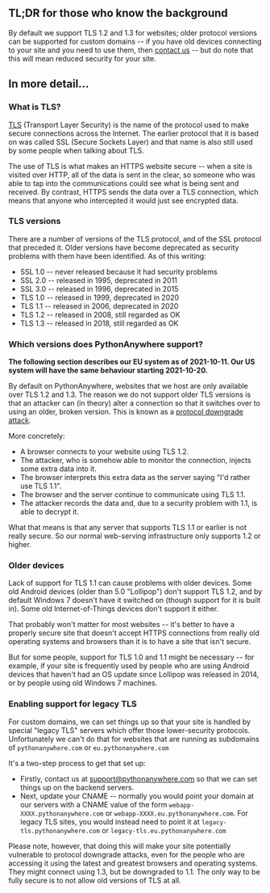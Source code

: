 <!--
.. title: TLS version support
.. slug: TLSVersionSupport
.. date: 2021-10-11 14:35:28 UTC+01:00
.. tags:
.. category:
.. link:
.. description:
.. type: text
-->

## TL;DR for those who know the background

By default we support TLS 1.2 and 1.3 for websites; older protocol versions can
be supported for custom domains -- if you have old devices connecting to your
site and you need to use them, then [contact us](support@pythonanywhere.com) --
but do note that this will mean reduced security for your site.


## In more detail...

### What is TLS?

[TLS](https://en.wikipedia.org/wiki/Transport_Layer_Security) (Transport Layer
Security) is the name of the protocol used to make secure
connections across the Internet.  The earlier protocol that it is based on was
called SSL (Secure Sockets Layer) and that name is also still used by some
people when talking about TLS.

The use of TLS is what makes an HTTPS website secure -- when a site is visited
over HTTP, all of the data is sent in the clear, so someone who was able to tap
into the communications could see what is being sent and received.  By contrast,
HTTPS sends the data over a TLS connection, which means that anyone who
intercepted it would just see encrypted data.


### TLS versions

There are a number of versions of the TLS protocol, and of the SSL protocol that
preceded it.  Older versions have become deprecated as security problems with
them have been identified.  As of this writing:

* SSL 1.0 -- never released because it had security problems
* SSL 2.0 -- released in 1995, deprecated in 2011
* SSL 3.0 -- released in 1996, deprecated in 2015
* TLS 1.0 -- released in 1999, deprecated in 2020
* TLS 1.1 -- released in 2006, deprecated in 2020
* TLS 1.2 -- released in 2008, still regarded as OK
* TLS 1.3 -- released in 2018, still regarded as OK


### Which versions does PythonAnywhere support?

**The following section describes our EU system as of 2021-10-11.  Our US
system will have the same behaviour starting 2021-10-20.**

By default on PythonAnywhere, websites that we host are only available over TLS
1.2 and 1.3.  The reason we do not support older TLS versions is that an
attacker can (in theory) alter a connection so that it switches over to using an
older, broken version.  This is known as a
[protocol downgrade attack](https://en.wikipedia.org/wiki/Downgrade_attack).

More concretely:

* A browser connects to your website using TLS 1.2.
* The attacker, who is somehow able to monitor the connection, injects some extra data into it.
* The browser interprets this extra data as the server saying "I'd rather use TLS 1.1".
* The browser and the server continue to communicate using TLS 1.1.
* The attacker records the data and, due to a security problem with 1.1, is able to decrypt it.

What that means is that any server that supports TLS 1.1 or earlier is not really
secure.  So our normal web-serving infrastructure only supports 1.2 or higher.


### Older devices

Lack of support for TLS 1.1 can cause problems with older devices.  Some old Android devices (older
than 5.0 "Lollipop") don't support TLS 1.2, and by default Windows 7 doesn't
have it switched on (though support for it is built in).  Some old Internet-of-Things devices
don't support it either.

That probably won't matter for most websites -- it's better to have a properly
secure site that doesn't accept HTTPS connections from really old operating
systems and browsers than it is to have a site that isn't secure.

But for some people, support for TLS 1.0 and 1.1 might be necessary -- for
example, if your site is frequently used by people who are using Android devices
that haven't had an OS update since Lollipop was released in 2014, or by people
using old Windows 7 machines.


### Enabling support for legacy TLS

For custom domains, we can set things up so that your site is handled by special
"legacy TLS" servers which offer those lower-security protocols.  Unfortunately
we can't do that for websites that are running as subdomains of `pythonanywhere.com`
or `eu.pythonanywhere.com`

It's a two-step process to get that set up:

* Firstly, contact us at [support@pythonanywhere.com](support@pythonanywhere.com) so that we can set things up on the backend servers.
* Next, update your CNAME -- normally you would point your domain at our servers with a CNAME value of the form `webapp-XXXX.pythonanywhere.com` or `webapp-XXXX.eu.pythonanywhere.com`.  For legacy TLS sites, you would instead need to point it at `legacy-tls.pythonanywhere.com` or `legacy-tls.eu.pythonanywhere.com`

Please note, however, that doing this will make your site potentially vulnerable
to protocol downgrade attacks, even for the people who are accessing it using
the latest and greatest browsers and operating systems.  They might connect using
1.3, but be downgraded to 1.1.  The only way to be fully secure is to not allow
old versions of TLS at all.






